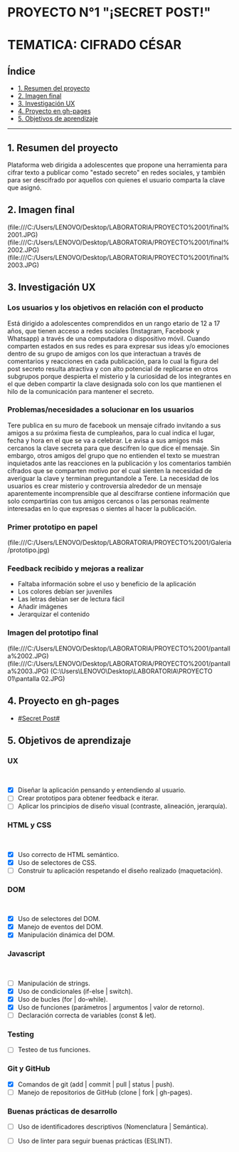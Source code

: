 # PROYECTO N°1 "¡SECRET POST!"
# TEMATICA: CIFRADO CÉSAR


## Índice

* [1. Resumen del proyecto](#1-Resumen-del-proyecto)
* [2. Imagen final](#2-Imagen-final)
* [3. Investigación UX](#3-Investigación-UX)
* [4. Proyecto en gh-pages](#4-Proyecto-en-gh-pages)
* [5. Objetivos de aprendizaje](#5-Objetivos-de-aprendizaje)

***

## 1. Resumen del proyecto

Plataforma web dirigida a adolescentes que propone una herramienta para cifrar texto a publicar como "estado secreto" en redes sociales, y también para ser descifrado por aquellos con quienes el usuario comparta la clave que asignó.


## 2. Imagen final
(file:///C:/Users/LENOVO/Desktop/LABORATORIA/PROYECTO%2001/final%2001.JPG)
(file:///C:/Users/LENOVO/Desktop/LABORATORIA/PROYECTO%2001/final%2002.JPG)
(file:///C:/Users/LENOVO/Desktop/LABORATORIA/PROYECTO%2001/final%2003.JPG)


## 3. Investigación UX

### Los usuarios y los objetivos en relación con el producto
Está dirigido a adolescentes comprendidos en un rango etario de 12 a 17 años, que tienen 
acceso a redes sociales (Instagram, Facebook y Whatsapp) a través de una computadora o 
dispositivo móvil. 
Cuando comparten estados en sus redes es para expresar sus ideas y/o emociones dentro de 
su grupo de amigos con los que interactuan a través de comentarios y reacciones en cada publicación,
para lo cual la figura del post secreto resulta atractiva y con alto potencial de replicarse en otros
subgrupos porque despierta el misterio y la curiosidad de los integrantes en el que deben compartir 
la clave designada solo con los que mantienen el hilo de la comunicación para mantener el secreto. 

### Problemas/necesidades a solucionar en los usuarios
Tere publica en su muro de facebook un mensaje cifrado invitando a sus amigos a su próxima fiesta de 
cumpleaños, para lo cual indica el lugar, fecha y hora en el que se va a celebrar. Le avisa a sus amigos más cercanos la clave secreta para que descifren lo que dice el mensaje. Sin embargo, otros amigos del grupo que no entienden el texto se muestran inquietados ante las reacciones en la publicación y los comentarios también cifrados que se comparten motivo por el cual sienten la necesidad de averiguar la clave y terminan preguntandole a Tere.
La necesidad de los usuarios es crear misterio y controversia alrededor de un mensaje aparentemente incomprensible que al descifrarse contiene información que solo compartirías con tus amigos cercanos o las personas realmente interesadas en lo que expresas o sientes al hacer la publicación. 

### Primer prototipo en papel

(file:///C:/Users/LENOVO/Desktop/LABORATORIA/PROYECTO%2001/Galeria/prototipo.jpg)

### Feedback recibido y mejoras a realizar
* Faltaba información sobre el uso y beneficio de la aplicación
* Los colores debían ser juveniles 
* Las letras debian ser de lectura fácil
* Añadir imágenes 
* Jerarquizar el contenido

###	Imagen del prototipo final
(file:///C:/Users/LENOVO/Desktop/LABORATORIA/PROYECTO%2001/pantalla%2002.JPG)
(file:///C:/Users/LENOVO/Desktop/LABORATORIA/PROYECTO%2001/pantalla%2003.JPG)
(C:\Users\LENOVO\Desktop\LABORATORIA\PROYECTO 01\pantalla 02.JPG)


## 4. Proyecto en gh-pages

* [#Secret Post#](https://regileo.github.io/LIM011-cipher/src/)

## 5. Objetivos de aprendizaje

### UX
​
- [x] Diseñar la aplicación pensando y entendiendo al usuario.
- [ ] Crear prototipos para obtener feedback e iterar.
- [ ] Aplicar los principios de diseño visual (contraste, alineación, jerarquía).
​
### HTML y CSS
​
- [x] Uso correcto de HTML semántico.
- [x] Uso de selectores de CSS.
- [ ] Construir tu aplicación respetando el diseño realizado (maquetación).
​
### DOM
​
- [x] Uso de selectores del DOM.
- [x] Manejo de eventos del DOM.
- [x] Manipulación dinámica del DOM.
​
### Javascript
​
- [ ] Manipulación de strings.
- [x] Uso de condicionales (if-else | switch).
- [x] Uso de bucles (for | do-while).	
- [x] Uso de funciones (parámetros | argumentos | valor de retorno).
- [ ] Declaración correcta de variables (const & let).
​
### Testing
- [ ] Testeo de tus funciones.
​
### Git y GitHub
- [x] Comandos de git (add | commit | pull | status | push).
- [ ] Manejo de repositorios de GitHub (clone | fork | gh-pages).
​
### Buenas prácticas de desarrollo
- [ ] Uso de identificadores descriptivos (Nomenclatura | Semántica).
- [ ] Uso de linter para seguir buenas prácticas (ESLINT).








